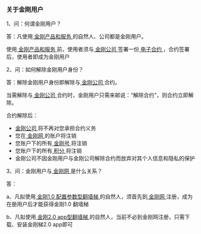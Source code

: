 ### 关于金刚用户

1、问：何谓金刚用户？

答：凡使用[ 金刚产品和服务 ]()的自然人、公司都是金刚用户。

使用[ 金刚产品和服务 ]()前，使用者须与[ 金刚公司 ]()签署一份[ 电子合约 ]()，合约签署后，使用者即成为金刚用户

2、问：如何解除金刚用户身份？

答：解除金刚用户身份即解除与[ 金刚公司 ]()合约。

当需解除与[ 金刚公司 ]()合约时，金刚用户只需来邮说：“解除合约”，则合约立即解除。

合约解除后：

- [ 金刚公司 ]()将不再对您承担合约义务
- 您在[ 金刚网 ]()的账户将注销
- 您账户下的所有[ 金刚号 ]()将注销
- 您账户下的所有[ 积分 ]()将注销
- 金刚公司不因金刚用户与金刚公司解除合约而放弃对其个人信息和隐私的保护

3、问：金刚用户与[ 金刚网 ](https://www.atozitpro.net/zh/)是什么关系？

答：

a、凡拟使用[ 金刚1.0 配置参数型翻墙梯 ]()的自然人，须首先到[ 金刚网 ]()注册，成为在册用户后才能获得金刚1.0 翻墙梯

b、凡拟使用[ 金刚2.0 app型翻墙梯 ]()的自然人，当前不必到金刚网注册，只需下载、安装金刚梯2.0 app即可
